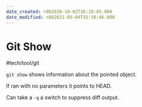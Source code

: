 ```yaml
---
date_created: +002020-10-02T16:18:05.000
date_modified: +002021-03-04T15:38:46.000
---
```


# Git Show

#tech/tool/git

`git show` shows information about the pointed object.

If ran with no parameters it points to HEAD.

Can take a `-q` a switch to suppress diff output.
